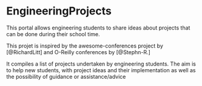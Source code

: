 # EngineeringProjects
This portal allows engineering students to share ideas about projects that can be done during their school time.

This projet is inspired by the awesome-conferences project by [@RichardLitt] and O-Reilly conferences by [@Stephn-R.]

It compiles a list of projects undertaken by engineering students.
The aim is to help new students, with project ideas and their implementation as well as the possibility of guidance or assistance/advice
